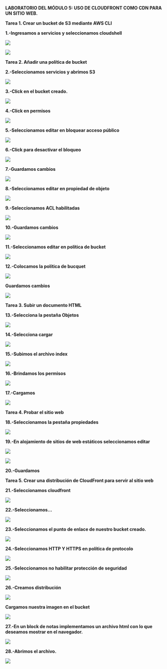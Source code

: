 ﻿**LABORATORIO DEL MÓDULO 5: USO DE CLOUDFRONT COMO CDN PARA UN SITIO WEB.**

**Tarea 1. Crear un bucket de S3 mediante AWS CLI**

**1.-Ingresamos a servicios y seleccionamos cloudshell**

![](Aspose.Words.f59b07ce-47bc-4763-a65e-959466a7bdff.001.png)

![](Aspose.Words.f59b07ce-47bc-4763-a65e-959466a7bdff.002.png)

**Tarea 2. Añadir una política de bucket**

**2.-Seleccionamos servicios y abrimos S3**

![](Aspose.Words.f59b07ce-47bc-4763-a65e-959466a7bdff.003.png)

**3.-Click en el bucket creado.**

![](Aspose.Words.f59b07ce-47bc-4763-a65e-959466a7bdff.004.png)

**4.-Click en permisos**

![](Aspose.Words.f59b07ce-47bc-4763-a65e-959466a7bdff.005.png)

**5.-Seleccionamos editar en bloquear acceso público**

![](Aspose.Words.f59b07ce-47bc-4763-a65e-959466a7bdff.006.png)

**6.-Click para desactivar el bloqueo**

![](Aspose.Words.f59b07ce-47bc-4763-a65e-959466a7bdff.007.png)

**7.-Guardamos cambios**

![](Aspose.Words.f59b07ce-47bc-4763-a65e-959466a7bdff.008.png)

**8.-Seleccionamos editar en propiedad de objeto**

![](Aspose.Words.f59b07ce-47bc-4763-a65e-959466a7bdff.009.png)

**9.-Seleccionamos ACL habilitadas**

![](Aspose.Words.f59b07ce-47bc-4763-a65e-959466a7bdff.010.png)

**10.-Guardamos cambios**

![](Aspose.Words.f59b07ce-47bc-4763-a65e-959466a7bdff.011.png)

**11.-Seleccionamos editar en política de bucket**

![](Aspose.Words.f59b07ce-47bc-4763-a65e-959466a7bdff.012.png)

**12.-Colocamos la política de bucquet**

![](Aspose.Words.f59b07ce-47bc-4763-a65e-959466a7bdff.013.png)

**Guardamos cambios**

![](Aspose.Words.f59b07ce-47bc-4763-a65e-959466a7bdff.014.png)

**Tarea 3. Subir un documento HTML**

**13.-Selecciona la pestaña Objetos**

![](Aspose.Words.f59b07ce-47bc-4763-a65e-959466a7bdff.015.png)

**14.-Selecciona cargar**

![](Aspose.Words.f59b07ce-47bc-4763-a65e-959466a7bdff.016.png)

**15.-Subimos el archivo index**

![](Aspose.Words.f59b07ce-47bc-4763-a65e-959466a7bdff.017.png)

**16.-Brindamos los permisos**

![](Aspose.Words.f59b07ce-47bc-4763-a65e-959466a7bdff.018.png)

**17.-Cargamos**

![](Aspose.Words.f59b07ce-47bc-4763-a65e-959466a7bdff.019.png)

**Tarea 4. Probar el sitio web**

**18.-Seleccionamos la pestaña propiedades**

![](Aspose.Words.f59b07ce-47bc-4763-a65e-959466a7bdff.020.png)

**19.-En alojamiento de sitios de web estáticos seleccionamos editar**

![](Aspose.Words.f59b07ce-47bc-4763-a65e-959466a7bdff.021.png)

![](Aspose.Words.f59b07ce-47bc-4763-a65e-959466a7bdff.022.png)

**20.-Guardamos**

**Tarea 5. Crear una distribución de CloudFront para servir al sitio web**

**21.-Seleccionamos cloudfront**

![](Aspose.Words.f59b07ce-47bc-4763-a65e-959466a7bdff.023.png)

**22.-Seleccionamos…**

![](Aspose.Words.f59b07ce-47bc-4763-a65e-959466a7bdff.024.png)

**23.-Seleccionamos el punto de enlace de nuestro bucket creado.**

![](Aspose.Words.f59b07ce-47bc-4763-a65e-959466a7bdff.025.png)

**24.-Seleccionamos HTTP Y HTTPS en política de protocolo**

![](Aspose.Words.f59b07ce-47bc-4763-a65e-959466a7bdff.026.png)

**25.-Seleccionamos no habilitar protección de seguridad**

![](Aspose.Words.f59b07ce-47bc-4763-a65e-959466a7bdff.027.png)

**26.-Creamos distribución**

![](Aspose.Words.f59b07ce-47bc-4763-a65e-959466a7bdff.028.png)

**Cargamos nuestra imagen en el bucket**

![](Aspose.Words.f59b07ce-47bc-4763-a65e-959466a7bdff.029.png)

**27.-En un block de notas implementamos un archivo html con lo que deseamos mostrar en el navegador.**

![](Aspose.Words.f59b07ce-47bc-4763-a65e-959466a7bdff.030.png)

**28.-Abrimos el archivo.**

![](Aspose.Words.f59b07ce-47bc-4763-a65e-959466a7bdff.031.png)

